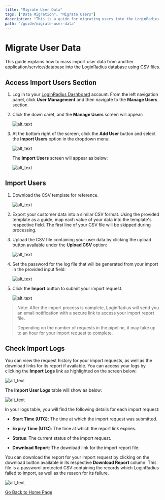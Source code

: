 ```yaml
---
title: "Migrate User Data"
tags: ["Data Migration", "Migrate Users"]
description: "This is a guide for migrating users into the LoginRadius Identity Platform."
path: "/guide/migrate-user-data"
---
```


# Migrate User Data

This guide explains how to mass import user data from another application/service/database into the LoginRadius database using CSV files.

## Access Import Users Section

1. Log in to your [LoginRadius Dashboard](https://dashboard.loginradius.com/dashboard) account. From the left navigation panel, click **User Management** and then navigate to the **Manage Users** section.

2. Click the down caret, and the **Manage Users** screen will appear:

   ![alt_text](../../assets/blog-common/manage-users.png "image_tooltip")

3. At the bottom right of the screen, click the **Add User** button and select the **Import Users** option in the dropdown menu:

   ![alt_text](images/import-users-link.png "image_tooltip")

   The **Import Users** screen will appear as below:

   ![alt_text](../../assets/blog-common/import-users.png "image_tooltip")


## Import Users

1. Download the CSV template for reference.

   ![alt_text](images/download-template.png "image_tooltip")

2. Export your customer data into a similar CSV format. Using the provided template as a guide, map each value of your data into the template's respective field. The first line of your CSV file will be skipped during processing.

3. Upload the CSV file containing your user data by clicking the upload button available under the **Upload CSV** option:

   ![alt_text](images/upload-csv.png "image_tooltip")

4. Set the password for the log file that will be generated from your import in the provided input field:

   ![alt_text](images/set-password.png "image_tooltip")

5. Click the **Import** button to submit your import request.

   ![alt_text](images/submit-request.png "image_tooltip")

  > Note: After the import process is complete, LoginRadius will send you an email notification with a secure link to access your import report file.
  >
  > Depending on the number of requests in the pipeline, it may take up to an hour for your import request to complete.

## Check Import Logs

You can view the request history for your import requests, as well as the download links for its report if available. You can access your logs by clicking the **Import Logs** link as highlighted on the screen below:

![alt_text](images/import-logs-link.png "image_tooltip")

The **Import User Logs** table will show as below:

![alt_text](images/import-logs.png "image_tooltip")

In your logs table, you will find the following details for each import request:

  * **Start Time (UTC)**: The time at which the import request was submitted.

  * **Expiry Time (UTC)**:  The time at which the report link expires.

  * **Status**: The current status of the import request.

  * **Download Report**: The download link for the import report file.

You can download the report for your import request by clicking on the download button available in its respective **Download Report** column. This file is a password-protected CSV containing the records which LoginRadius failed to import, as well as the reason for its failure.

![alt_text](images/download-report.png "image_tooltip")




[Go Back to Home Page](https://lr-developer-docs.netlify.app)
